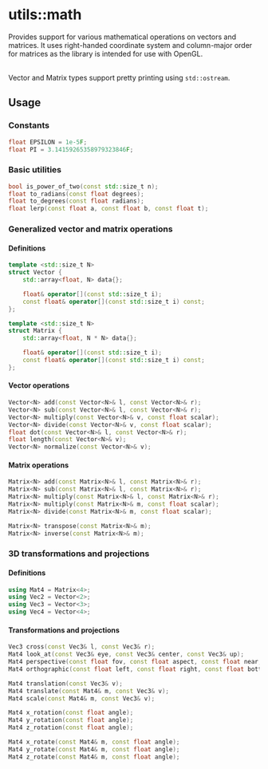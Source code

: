 # utils::math

Provides support for various mathematical operations on vectors and matrices.
It uses right-handed coordinate system and column-major order for matrices as
the library is intended for use with OpenGL.

\
Vector and Matrix types support pretty printing using `std::ostream`.

## Usage

### Constants
```c++
float EPSILON = 1e-5F;
float PI = 3.14159265358979323846F;
```

### Basic utilities
```c++
bool is_power_of_two(const std::size_t n);
float to_radians(const float degrees);
float to_degrees(const float radians);
float lerp(const float a, const float b, const float t);
```

### Generalized vector and matrix operations

#### Definitions
```c++
template <std::size_t N>
struct Vector {
    std::array<float, N> data{};

    float& operator[](const std::size_t i);
    const float& operator[](const std::size_t i) const;
};

template <std::size_t N>
struct Matrix {
    std::array<float, N * N> data{};

    float& operator[](const std::size_t i);
    const float& operator[](const std::size_t i) const;
};
```

#### Vector operations
```c++
Vector<N> add(const Vector<N>& l, const Vector<N>& r);
Vector<N> sub(const Vector<N>& l, const Vector<N>& r);
Vector<N> multiply(const Vector<N>& v, const float scalar);
Vector<N> divide(const Vector<N>& v, const float scalar);
float dot(const Vector<N>& l, const Vector<N>& r);
float length(const Vector<N>& v);
Vector<N> normalize(const Vector<N>& v);
```

#### Matrix operations
```c++
Matrix<N> add(const Matrix<N>& l, const Matrix<N>& r);
Matrix<N> sub(const Matrix<N>& l, const Matrix<N>& r);
Matrix<N> multiply(const Matrix<N>& l, const Matrix<N>& r);
Matrix<N> multiply(const Matrix<N>& m, const float scalar);
Matrix<N> divide(const Matrix<N>& m, const float scalar);

Matrix<N> transpose(const Matrix<N>& m);
Matrix<N> inverse(const Matrix<N>& m);
```

### 3D transformations and projections

#### Definitions
```c++
using Mat4 = Matrix<4>;
using Vec2 = Vector<2>;
using Vec3 = Vector<3>;
using Vec4 = Vector<4>;
```

#### Transformations and projections
```c++
Vec3 cross(const Vec3& l, const Vec3& r);
Mat4 look_at(const Vec3& eye, const Vec3& center, const Vec3& up);
Mat4 perspective(const float fov, const float aspect, const float near, const float far);
Mat4 orthographic(const float left, const float right, const float bottom, const float top, const float near, const float far);

Mat4 translation(const Vec3& v);
Mat4 translate(const Mat4& m, const Vec3& v);
Mat4 scale(const Mat4& m, const Vec3& v);

Mat4 x_rotation(const float angle);
Mat4 y_rotation(const float angle);
Mat4 z_rotation(const float angle);

Mat4 x_rotate(const Mat4& m, const float angle);
Mat4 y_rotate(const Mat4& m, const float angle);
Mat4 z_rotate(const Mat4& m, const float angle);
```

